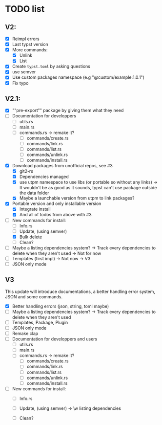 # TODO list

## V2: 

- [x] Reimpl errors
- [x] Last typst version
- [x] More commands:
  - [x] Unlink
  - [x] List
- [x] Create `typst.toml` by asking questions
- [x] use semver
- [x] Use custom packages namespace (e.g "@custom/example:1.0.1")
- [x] Fix typo

## V2.1:

- [X] ""pre-export"" package by giving them what they need 
- [ ] Documentation for developpers
  - [ ] utils.rs
  - [ ] main.rs
  - [ ] commands.rs → remake it?
    - [ ] commands/create.rs
    - [ ] commands/link.rs
    - [ ] commands/list.rs
    - [ ] commands/unlink.rs
    - [ ] commands/install.rs
- [x] Download packages from unofficial repos, see #3
  - [x] git2-rs
  - [x] Dependencies managed
  - [x] use utpm namespace to use libs (or portable so without any links) → It wouldn't be as good as it sounds, typst can't use package outside the data folder
  - [x] Maybe a launchable version from utpm to link packages?
- [x] Portable version and only installable version
  - [x] Integrate install
  - [x] And all of todos from above with #3
- [ ] New commands for install:
  - [ ] Info.rs
  - [ ] Update, (using semver)
  - [x] Bulk delete
  - [ ] Clean?
- [ ] Maybe a listing dependencies system? -> Track every dependencies to delete when they aren't used -> Not for now
- [ ] Templates (first impl) -> Not now → V3
- [ ] JSON only mode 

## V3

This update will introduce documentations, a better handling error system, JSON and some commands. 

- [x] Better handling errors (json, string, toml maybe)
- [ ] Maybe a listing dependencies system? -> Track every dependencies to delete when they aren't used
- [ ] Templates, Package, Plugin
- [ ] JSON only mode 
- [ ] Remake clap
- [ ] Documentation for developpers and users
  - [ ] utils.rs
  - [ ] main.rs
  - [ ] commands.rs → remake it?
    - [ ] commands/create.rs
    - [ ] commands/link.rs
    - [ ] commands/list.rs
    - [ ] commands/unlink.rs
    - [ ] commands/install.rs
- [ ] New commands for install:
  - [ ] Info.rs
  - [ ] Update, (using semver) → \w listing dependencies
  - [ ] Clean?

